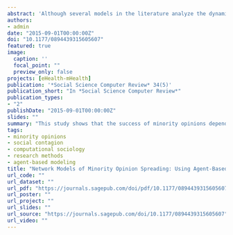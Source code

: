 ```yaml
---
abstract: 'Although several models in the literature analyze the dynamics of opinion formation, less attention has been paid to explain how the structure of social networks and their contextual circumstances can influence the course of minority public opinions. This work aims to pose three basic questions: (1) how the structure of social networks can affect the spread of minority opinion, (2) how committed agents influence this process, and (3) how mass media action, as a contextual factor, can vary different agents’ opinions and network composition. Agent-based modeling is used to create a network model of preferential attachment to explore how phenomena of minority opinion spreading can evolve under different simulated scenarios. This study shows that the success of minority opinions depends on network structure and composition and thus on external factors such as mass media action that can mediate the strength of these internal determinants. Although people tend to remain silent when they feel that their opinions are in the minority, our findings suggest that prevailing majority opinion may be promptly replaced by what was formerly minority opinion if core agents in the network structure and/or external sources support this view.'
authors:
- admin
date: "2015-09-01T00:00:00Z"
doi: "10.1177/0894439315605607"
featured: true
image:
  caption: ''
  focal_point: ""
  preview_only: false
projects: [eHealth-mHealth]
publication: '*Social Science Computer Review* 34(5)'
publication_short: "In *Social Science Computer Review*"
publication_types:
- "2"
publishDate: "2015-09-01T00:00:00Z"
slides: ""
summary: "This study shows that the success of minority opinions depends on network structure and composition and thus on external factors such as mass media action that can mediate the strength of these internal determinants."
tags:
- minority opinions
- social contagion
- computational sociology
- research methods
- agent-based modeling
title: "Network Models of Minority Opinion Spreading: Using Agent-Based Modeling to Study Possible Scenarios of Social Contagion"
url_code: ""
url_dataset: ""
url_pdf: "https://journals.sagepub.com/doi/pdf/10.1177/0894439315605607"
url_poster: ""
url_project: ""
url_slides: ""
url_source: "https://journals.sagepub.com/doi/10.1177/0894439315605607"
url_video: ""
---
```

